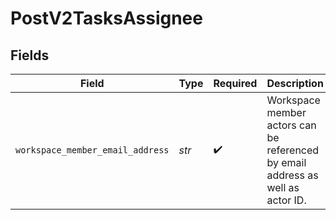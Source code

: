 # PostV2TasksAssignee


## Fields

| Field                                                                           | Type                                                                            | Required                                                                        | Description                                                                     | Example                                                                         |
| ------------------------------------------------------------------------------- | ------------------------------------------------------------------------------- | ------------------------------------------------------------------------------- | ------------------------------------------------------------------------------- | ------------------------------------------------------------------------------- |
| `workspace_member_email_address`                                                | *str*                                                                           | :heavy_check_mark:                                                              | Workspace member actors can be referenced by email address as well as actor ID. | alice@attio.com                                                                 |